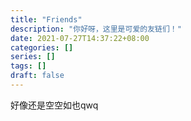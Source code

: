 ```yaml
---
title: "Friends"
description: "你好呀，这里是可爱的友链们！"
date: 2021-07-27T14:37:22+08:00
categories: []
series: []
tags: []
draft: false
---
```


好像还是空空如也qwq
